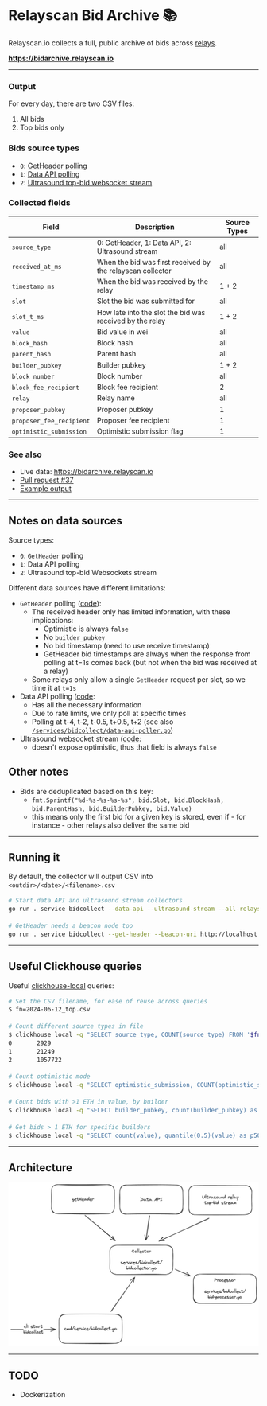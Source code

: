# Relayscan Bid Archive 📚

Relayscan.io collects a full, public archive of bids across [relays](../vars/relays.go).

**https://bidarchive.relayscan.io**

---

### Output

For every day, there are two CSV files:
1. All bids
2. Top bids only

### Bids source types

- `0`: [GetHeader polling](https://ethereum.github.io/builder-specs/#/Builder/getHeader)
- `1`: [Data API polling](https://flashbots.github.io/relay-specs/#/Data/getReceivedBids)
- `2`: [Ultrasound top-bid websocket stream](https://github.com/ultrasoundmoney/docs/blob/main/top-bid-websocket.md)

### Collected fields

| Field                    | Description                                                | Source Types |
| ------------------------ | ---------------------------------------------------------- | ------------ |
| `source_type`            | 0: GetHeader, 1: Data API, 2: Ultrasound stream            | all          |
| `received_at_ms`         | When the bid was first received by the relayscan collector | all          |
| `timestamp_ms`           | When the bid was received by the relay                     | 1 + 2        |
| `slot`                   | Slot the bid was submitted for                             | all          |
| `slot_t_ms`              | How late into the slot the bid was received by the relay   | 1 + 2        |
| `value`                  | Bid value in wei                                           | all          |
| `block_hash`             | Block hash                                                 | all          |
| `parent_hash`            | Parent hash                                                | all          |
| `builder_pubkey`         | Builder pubkey                                             | 1 + 2        |
| `block_number`           | Block number                                               | all          |
| `block_fee_recipient`    | Block fee recipient                                        | 2            |
| `relay`                  | Relay name                                                 | all          |
| `proposer_pubkey`        | Proposer pubkey                                            | 1            |
| `proposer_fee_recipient` | Proposer fee recipient                                     | 1            |
| `optimistic_submission`  | Optimistic submission flag                                 | 1            |

### See also

- Live data: https://bidarchive.relayscan.io
- [Pull request #37](https://github.com/flashbots/relayscan/pull/37)
- [Example output](https://gist.github.com/metachris/061c0443afb8b8d07eed477a848fa395)

---

## Notes on data sources

Source types:
- `0`: `GetHeader` polling
- `1`: Data API polling
- `2`: Ultrasound top-bid Websockets stream

Different data sources have different limitations:

- `GetHeader` polling ([code](/services/bidcollect/getheader-poller.go)):
  - The received header only has limited information, with these implications:
    - Optimistic is always `false`
    - No `builder_pubkey`
    - No bid timestamp (need to use receive timestamp)
    - GetHeader bid timestamps are always when the response from polling at t=1s comes back (but not when the bid was received at a relay)
  - Some relays only allow a single `GetHeader` request per slot, so we time it at `t=1s`
- Data API polling ([code](/services/bidcollect/data-api-poller.go):
    - Has all the necessary information
    - Due to rate limits, we only poll at specific times
    - Polling at t-4, t-2, t-0.5, t+0.5, t+2 (see also [`/services/bidcollect/data-api-poller.go`](/services/bidcollect/data-api-poller.go#64-69))
- Ultrasound websocket stream ([code](/services/bidcollect/ultrasound-stream.go):
  - doesn't expose optimistic, thus that field is always `false`

## Other notes

- Bids are deduplicated based on this key:
  - `fmt.Sprintf("%d-%s-%s-%s-%s", bid.Slot, bid.BlockHash, bid.ParentHash, bid.BuilderPubkey, bid.Value)`
  - this means only the first bid for a given key is stored, even if - for instance - other relays also deliver the same bid

---

## Running it

By default, the collector will output CSV into `<outdir>/<date>/<filename>.csv`

```bash
# Start data API and ultrasound stream collectors
go run . service bidcollect --data-api --ultrasound-stream --all-relays

# GetHeader needs a beacon node too
go run . service bidcollect --get-header --beacon-uri http://localhost:3500 --all-relays
```

---

## Useful Clickhouse queries

Useful [clickhouse-local](https://clickhouse.com/docs/en/operations/utilities/clickhouse-local) queries:

```bash
# Set the CSV filename, for ease of reuse across queries
$ fn=2024-06-12_top.csv

# Count different source types in file
$ clickhouse local -q "SELECT source_type, COUNT(source_type) FROM '$fn' GROUP BY source_type ORDER BY source_type;"
0       2929
1       21249
2       1057722

# Count optimistic mode
$ clickhouse local -q "SELECT optimistic_submission, COUNT(optimistic_submission) FROM '$fn' WHERE optimistic_submission IS NOT NULL GROUP BY optimistic_submission;"

# Count bids with >1 ETH in value, by builder
$ clickhouse local -q "SELECT builder_pubkey, count(builder_pubkey) as count, quantile(0.5)(value) as p50, quantile(0.75)(value) as p75, quantile(0.9)(value) as p90, max(value) FROM '$fn' WHERE value > 1000000000000000000 AND builder_pubkey != '' GROUP BY builder_pubkey ORDER BY count DESC FORMAT TabSeparatedWithNames;"

# Get bids > 1 ETH for specific builders
$ clickhouse local -q "SELECT count(value), quantile(0.5)(value) as p50, quantile(0.75)(value) as p75, quantile(0.9)(value) as p90, max(value) FROM '$fn' WHERE value > 1000000000000000000 AND builder_pubkey IN ('0x...', '0x...', '0x...') FORMAT TabSeparatedWithNames;"
```

---

## Architecture

![Architecture](./img/bidcollect-overview.png)


---

## TODO

- Dockerization